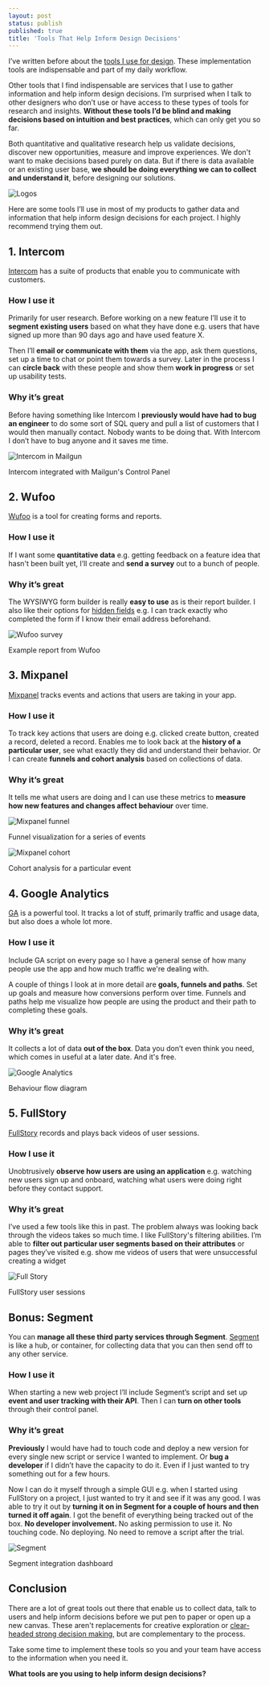 ```yaml
---
layout: post
status: publish
published: true
title: 'Tools That Help Inform Design Decisions'
---
```

I’ve written before about the [tools I use for design](http://www.leemunroe.com/macbook-tools-for-web-design/). These implementation tools are indispensable and part of my daily workflow.

Other tools that I find indispensable are services that I use to gather information and help inform design decisions. I’m surprised when I talk to other designers who don’t use or have access to these types of tools for research and insights. **Without these tools I’d be blind and making decisions based on intuition and best practices**, which can only get you so far.

Both quantitative and qualitative research help us validate decisions, discover new opportunities, measure and improve experiences. We don't want to make decisions based purely on data. But if there is data available or an existing user base, **we should be doing everything we can to collect and understand it**, before designing our solutions.

<img src="{{site.baseurl}}/img/datatools.gif" alt="Logos">

Here are some tools I’ll use in most of my products to gather data and information that help inform design decisions for each project. I highly recommend trying them out.

## 1. Intercom

[Intercom](http://intercom.io) has a suite of products that enable you to communicate with customers.

### How I use it

Primarily for user research. Before working on a new feature I’ll use it to **segment existing users** based on what they have done e.g. users that have signed up more than 90 days ago and have used feature X.

Then I’ll **email or communicate with them** via the app, ask them questions, set up a time to chat or point them towards a survey. Later in the process I can **circle back** with these people and show them **work in progress** or set up usability tests.

### Why it’s great

Before having something like Intercom I **previously would have had to bug an engineer** to do some sort of SQL query and pull a list of customers that I would then manually contact. Nobody wants to be doing that. With Intercom I don’t have to bug anyone and it saves me time.

<div class="media">
  <img src="{{site.baseurl}}/img/intercom.jpg" alt="Intercom in Mailgun">
  <p class="media-caption">Intercom integrated with Mailgun's Control Panel</p>
</div>

## 2. Wufoo

[Wufoo](http://www.wufoo.com/) is a tool for creating forms and reports.

### How I use it

If I want some **quantitative data** e.g. getting feedback on a feature idea that hasn't been built yet, I’ll create and **send a survey** out to a bunch of people.

### Why it’s great

The WYSIWYG form builder is really **easy to use** as is their report builder. I also like their options for [hidden fields](http://www.wufoo.com/guides/using-hidden-fields-forms/) e.g. I can track exactly who completed the form if I know their email address beforehand.

<div class="media">
  <img src="{{site.baseurl}}/img/wufoo.jpg" alt="Wufoo survey">
  <p class="media-caption">Example report from Wufoo</p>
</div>

## 3. Mixpanel

[Mixpanel](https://mixpanel.com/) tracks events and actions that users are taking in your app.

### How I use it

To track key actions that users are doing e.g. clicked create button, created a record, deleted a record. Enables me to look back at the **history of a particular user**, see what exactly they did and understand their behavior. Or I can create **funnels and cohort analysis** based on collections of data.

### Why it’s great

It tells me what users are doing and I can use these metrics to **measure how new features and changes affect behaviour** over time.

<div class="media">
  <img src="{{site.baseurl}}/img/mixpanel.jpg" alt="Mixpanel funnel">
  <p class="media-caption">Funnel visualization for a series of events</p>

  <img src="{{site.baseurl}}/img/mixpanel2.jpg" alt="Mixpanel cohort">
  <p class="media-caption">Cohort analysis for a particular event</p>
</div>

## 4. Google Analytics

[GA](https://www.google.com/analytics/) is a powerful tool. It tracks a lot of stuff, primarily traffic and usage data, but also does a whole lot more.

### How I use it

Include GA script on every page so I have a general sense of how many people use the app and how much traffic we're dealing with.

A couple of things I look at in more detail are **goals, funnels and paths**. Set up goals and measure how conversions perform over time. Funnels and paths help me visualize how people are using the product and their path to completing these goals.

### Why it’s great

It collects a lot of data **out of the box**. Data you don’t even think you need, which comes in useful at a later date. And it's free.

<div class="media">
  <img src="{{site.baseurl}}/img/ga.jpg" alt="Google Analytics">
  <p class="media-caption">Behaviour flow diagram</p>
</div>

## 5. FullStory

[FullStory](https://www.fullstory.com/) records and plays back videos of user sessions.

### How I use it

Unobtrusively **observe how users are using an application** e.g. watching new users sign up and onboard, watching what users were doing right before they contact support.

### Why it’s great

I’ve used a few tools like this in past. The problem always was looking back through the videos takes so much time. I like FullStory's filtering abilities. I’m able to **filter out particular user segments based on their attributes** or pages they’ve visited e.g. show me videos of users that were unsuccessful creating a widget

<div class="media">
  <img src="{{site.baseurl}}/img/fullstory.jpg" alt="Full Story">
  <p class="media-caption">FullStory user sessions</p>
</div>

## Bonus: Segment

You can **manage all these third party services through Segment**. [Segment](https://segment.com) is like a hub, or container, for collecting data that you can then send off to any other service.

### How I use it

When starting a new web project I’ll include Segment’s script and set up **event and user tracking with their API**. Then I can **turn on other tools** through their control panel.

### Why it’s great

**Previously** I would have had to touch code and deploy a new version for every single new script or service I wanted to implement. Or **bug a developer** if I didn’t have the capacity to do it. Even if I just wanted to try something out for a few hours.

Now I can do it myself through a simple GUI e.g. when I started using FullStory on a project, I just wanted to try it and see if it was any good. I was able to try it out by **turning it on in Segment for a couple of hours and then turned it off again**. I got the benefit of everything being tracked out of the box. **No developer involvement.** No asking permission to use it. No touching code. No deploying. No need to remove a script after the trial.

<div class="media">
  <img src="{{site.baseurl}}/img/segment.jpg" alt="Segment">
  <p class="media-caption">Segment integration dashboard</p>
</div>

## Conclusion

There are a lot of great tools out there that enable us to collect data, talk to users and help inform decisions before we put pen to paper or open up a new canvas. These aren't replacements for creative exploration or [clear-headed strong decision making](https://medium.com/the-year-of-the-looking-glass/the-agony-and-ecstasy-of-building-with-data-56215764d67c), but are complementary to the process.

Take some time to implement these tools so you and your team have access to the information when you need it.

**What tools are you using to help inform design decisions?**
